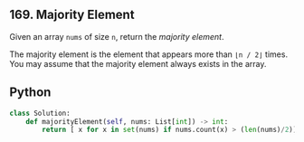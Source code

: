 ## 169. Majority Element
Given an array `nums` of size `n`, return the _majority element_.

The majority element is the element that appears more than `⌊n / 2⌋` times. You may assume that the majority element always exists in the array.

## Python

```python
class Solution:
    def majorityElement(self, nums: List[int]) -> int:
        return [ x for x in set(nums) if nums.count(x) > (len(nums)/2)][0]
```
